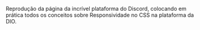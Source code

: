 Reprodução da página da incrível plataforma do Discord,
colocando em prática todos os conceitos
sobre Responsividade no CSS na plataforma da DIO.

